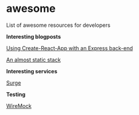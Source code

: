 # awesome
List of awesome resources for developers

__Interesting blogposts__

[Using Create-React-App with an Express back-end](https://www.fullstackreact.com/articles/using-create-react-app-with-a-server/)

[An almost static stack](https://medium.com/superhighfives/an-almost-static-stack-6df0a2791319#.pwyztnn9g)

__Interesting services__

[Surge](http://surge.sh/)

__Testing__

[WireMock](http://wiremock.org/)
